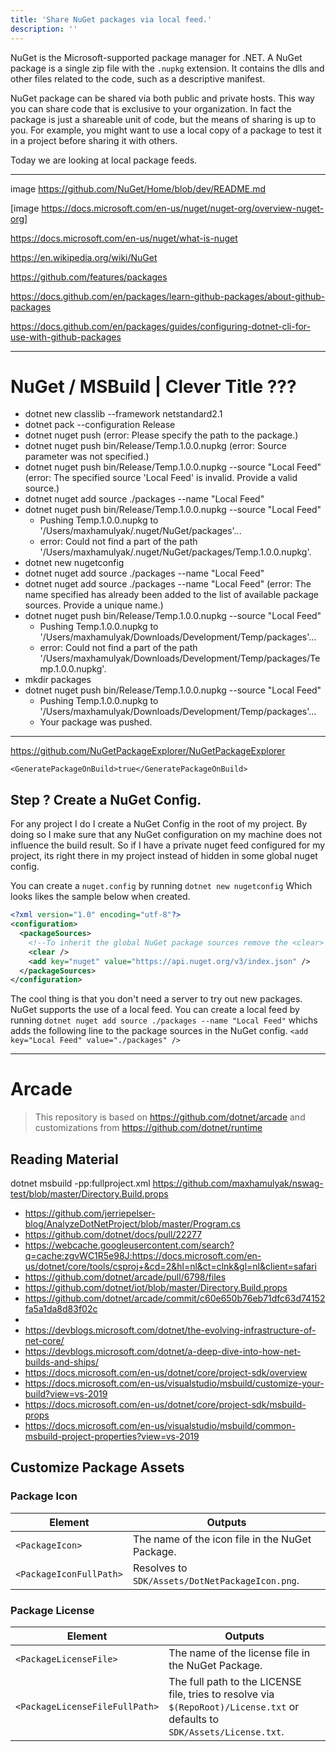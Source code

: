 ```yaml
---
title: 'Share NuGet packages via local feed.'
description: ''
---
```

NuGet is the Microsoft-supported package manager for .NET. A NuGet package is a single zip file with the `.nupkg` extension.
It contains the dlls and other files related to the code, such as a descriptive manifest.

NuGet package can be shared via both public and private hosts. This way you can share code that is exclusive to your organization. In fact the package is just a shareable unit of code, but the means of sharing is up to you. For example, you might want to use a local copy of a package to test it in a project before sharing it with others.

Today we are looking at local package feeds.


-------

image https://github.com/NuGet/Home/blob/dev/README.md

[image https://docs.microsoft.com/en-us/nuget/nuget-org/overview-nuget-org]

https://docs.microsoft.com/en-us/nuget/what-is-nuget

https://en.wikipedia.org/wiki/NuGet

https://github.com/features/packages

https://docs.github.com/en/packages/learn-github-packages/about-github-packages

https://docs.github.com/en/packages/guides/configuring-dotnet-cli-for-use-with-github-packages

-------

# NuGet / MSBuild | Clever Title ???

- dotnet new classlib --framework netstandard2.1
- dotnet pack --configuration Release
- dotnet nuget push (error: Please specify the path to the package.)
- dotnet nuget push bin/Release/Temp.1.0.0.nupkg  (error: Source parameter was not specified.)
- dotnet nuget push bin/Release/Temp.1.0.0.nupkg --source "Local Feed" (error: The specified source 'Local Feed' is invalid. Provide a valid source.)
- dotnet nuget add source ./packages --name "Local Feed"
- dotnet nuget push bin/Release/Temp.1.0.0.nupkg --source "Local Feed"
    - Pushing Temp.1.0.0.nupkg to '/Users/maxhamulyak/.nuget/NuGet/packages'...
    - error: Could not find a part of the path '/Users/maxhamulyak/.nuget/NuGet/packages/Temp.1.0.0.nupkg'.
- dotnet new nugetconfig
- dotnet nuget add source ./packages --name "Local Feed"
- dotnet nuget add source ./packages --name "Local Feed" (error: The name specified has already been added to the list of available package sources. Provide a unique name.)
- dotnet nuget push bin/Release/Temp.1.0.0.nupkg --source "Local Feed"
    - Pushing Temp.1.0.0.nupkg to '/Users/maxhamulyak/Downloads/Development/Temp/packages'...
    - error: Could not find a part of the path '/Users/maxhamulyak/Downloads/Development/Temp/packages/Temp.1.0.0.nupkg'.
- mkdir packages
- dotnet nuget push bin/Release/Temp.1.0.0.nupkg --source "Local Feed"
    - Pushing Temp.1.0.0.nupkg to '/Users/maxhamulyak/Downloads/Development/Temp/packages'...
    - Your package was pushed.

-------

https://github.com/NuGetPackageExplorer/NuGetPackageExplorer 


`<GeneratePackageOnBuild>true</GeneratePackageOnBuild>`

## Step ? Create a NuGet Config.

For any project I do I create a NuGet Config in the root of my project. By doing so I make sure that any NuGet configuration on my machine does not influence the build result. So if I have a private nuget feed configured for my project, its right there in my project instead of hidden in some global nuget config.

You can create a `nuget.config` by running `dotnet new nugetconfig` Which looks likes the sample below when created.

```xml
<?xml version="1.0" encoding="utf-8"?>
<configuration>
  <packageSources>
    <!--To inherit the global NuGet package sources remove the <clear> line below -->
    <clear />
    <add key="nuget" value="https://api.nuget.org/v3/index.json" />
  </packageSources>
</configuration>
```

The cool thing is that you don't need a server to try out new packages. NuGet supports the use of a local feed. You can create a local feed by running `dotnet nuget add source ./packages --name "Local Feed"` whichs adds the following line to the package sources in the NuGet config. `<add key="Local Feed" value="./packages" />`

----------

# Arcade

> This repository is based on https://github.com/dotnet/arcade and customizations from https://github.com/dotnet/runtime

## Reading Material

dotnet msbuild -pp:fullproject.xml
https://github.com/maxhamulyak/nswag-test/blob/master/Directory.Build.props

- https://github.com/jerriepelser-blog/AnalyzeDotNetProject/blob/master/Program.cs
- https://github.com/dotnet/docs/pull/22277
- https://webcache.googleusercontent.com/search?q=cache:zgvWC1R5e98J:https://docs.microsoft.com/en-us/dotnet/core/tools/csproj+&cd=2&hl=nl&ct=clnk&gl=nl&client=safari
- https://github.com/dotnet/arcade/pull/6798/files
- https://github.com/dotnet/iot/blob/master/Directory.Build.props
- https://github.com/dotnet/arcade/commit/c60e650b76eb71dfc63d74152fa5a1da8d83f02c
- 
- https://devblogs.microsoft.com/dotnet/the-evolving-infrastructure-of-net-core/
- https://devblogs.microsoft.com/dotnet/a-deep-dive-into-how-net-builds-and-ships/
- https://docs.microsoft.com/en-us/dotnet/core/project-sdk/overview
- https://docs.microsoft.com/en-us/visualstudio/msbuild/customize-your-build?view=vs-2019
- https://docs.microsoft.com/en-us/dotnet/core/project-sdk/msbuild-props
- https://docs.microsoft.com/en-us/visualstudio/msbuild/common-msbuild-project-properties?view=vs-2019


## Customize Package Assets

### Package Icon

| Element | Outputs |
| - | - |
| `<PackageIcon>` | The name of the icon file in the NuGet Package. |
| `<PackageIconFullPath>` | Resolves to `SDK/Assets/DotNetPackageIcon.png`.|

### Package License

| Element | Outputs |
| - | - |
| `<PackageLicenseFile>` | The name of the license file in the NuGet Package. |
| `<PackageLicenseFileFullPath>` | The full path to the LICENSE file, tries to resolve via `$(RepoRoot)/License.txt` or defaults to `SDK/Assets/License.txt`. |
